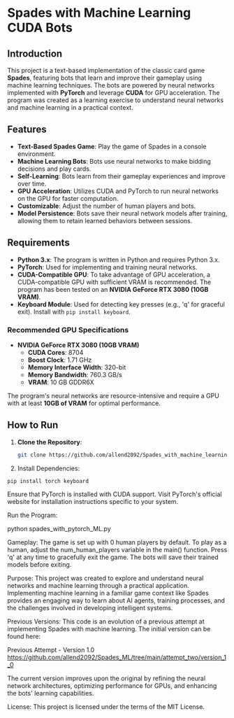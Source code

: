 # Spades with Machine Learning CUDA Bots

## Introduction

This project is a text-based implementation of the classic card game **Spades**, featuring bots that learn and improve their gameplay using machine learning techniques. The bots are powered by neural networks implemented with **PyTorch** and leverage **CUDA** for GPU acceleration. The program was created as a learning exercise to understand neural networks and machine learning in a practical context.

## Features

- **Text-Based Spades Game**: Play the game of Spades in a console environment.
- **Machine Learning Bots**: Bots use neural networks to make bidding decisions and play cards.
- **Self-Learning**: Bots learn from their gameplay experiences and improve over time.
- **GPU Acceleration**: Utilizes CUDA and PyTorch to run neural networks on the GPU for faster computation.
- **Customizable**: Adjust the number of human players and bots.
- **Model Persistence**: Bots save their neural network models after training, allowing them to retain learned behaviors between sessions.

## Requirements

- **Python 3.x**: The program is written in Python and requires Python 3.x.
- **PyTorch**: Used for implementing and training neural networks.
- **CUDA-Compatible GPU**: To take advantage of GPU acceleration, a CUDA-compatible GPU with sufficient VRAM is recommended. The program has been tested on an **NVIDIA GeForce RTX 3080 (10GB VRAM)**.
- **Keyboard Module**: Used for detecting key presses (e.g., 'q' for graceful exit). Install with `pip install keyboard`.

### Recommended GPU Specifications

- **NVIDIA GeForce RTX 3080 (10GB VRAM)**
  - **CUDA Cores**: 8704
  - **Boost Clock**: 1.71 GHz
  - **Memory Interface Width**: 320-bit
  - **Memory Bandwidth**: 760.3 GB/s
  - **VRAM**: 10 GB GDDR6X

The program's neural networks are resource-intensive and require a GPU with at least **10GB of VRAM** for optimal performance.

## How to Run

1. **Clone the Repository**:
   ```bash 
   git clone https://github.com/allend2092/Spades_with_machine_learning_cuda_bots.git
   ```

2. Install Dependencies:

``` pip install torch keyboard ```

Ensure that PyTorch is installed with CUDA support. Visit PyTorch's official website for installation instructions specific to your system.

Run the Program:

python spades_with_pytorch_ML.py

Gameplay:
The game is set up with 0 human players by default. To play as a human, adjust the num_human_players variable in the main() function.
Press 'q' at any time to gracefully exit the game. The bots will save their trained models before exiting.

Purpose:
This project was created to explore and understand neural networks and machine learning through a practical application. Implementing machine learning in a familiar game context like Spades provides an engaging way to learn about AI agents, training processes, and the challenges involved in developing intelligent systems.

Previous Versions:
This code is an evolution of a previous attempt at implementing Spades with machine learning. The initial version can be found here:

Previous Attempt - Version 1.0
https://github.com/allend2092/Spades_ML/tree/main/attempt_two/version_1_0

The current version improves upon the original by refining the neural network architectures, optimizing performance for GPUs, and enhancing the bots' learning capabilities.

License:
This project is licensed under the terms of the MIT License.
